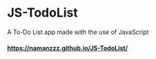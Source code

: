 # JS-TodoList
A To-Do List  app made with the use of JavaScript

#### https://namanzzz.github.io/JS-TodoList/

